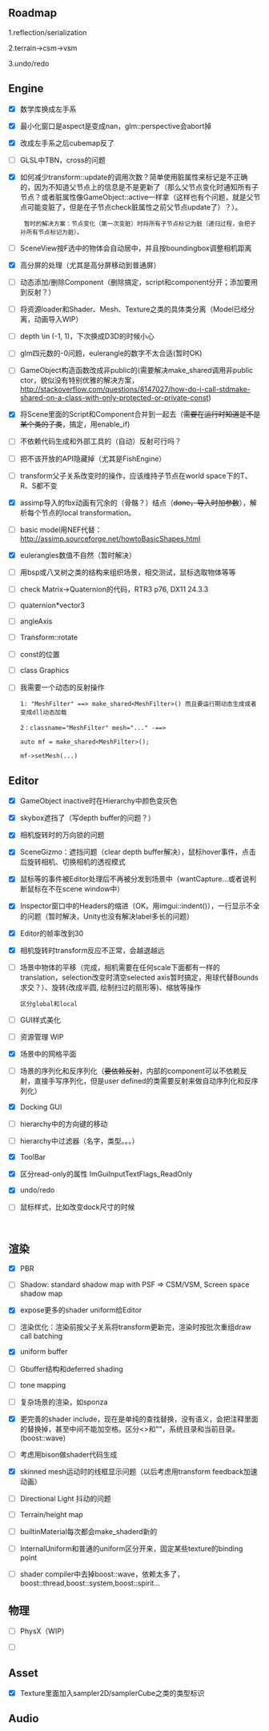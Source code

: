 ## Roadmap

1.reflection/serialization

2.terrain->csm->vsm

3.undo/redo





## Engine

- [x] 数学库换成左手系

- [x] 最小化窗口是aspect是变成nan，glm::perspective会abort掉

- [x] 改成左手系之后cubemap反了

- [ ] GLSL中TBN，cross的问题

- [x] 如何减少transform::update的调用次数？简单使用脏属性来标记是不正确的，因为不知道父节点上的信息是不是更新了（那么父节点变化时通知所有子节点？或者脏属性像GameObject::active一样拿（这样也有个问题，就是父节点可能变脏了，但是在子节点check脏属性之前父节点update了）？）。

      ​	暂时的解决方案：节点变化（第一次变脏）时将所有子节点标记为脏（递归过程，会把子孙所有节点标记为脏）。

- [ ] SceneView按F选中的物体会自动居中，并且按boundingbox调整相机距离

- [x] 高分屏的处理（尤其是高分屏移动到普通屏）

- [ ] 动态添加/删除Component（删除搞定，script和component分开；添加要用到反射？）

- [ ] 将资源loader和Shader、Mesh、Texture之类的具体类分离（Model已经分离，动画导入WIP）

- [ ] depth \in (-1, 1)，下次换成D3D的时候小心

- [ ] glm四元数的-0问题，eulerangle的数字不太合适(暂时OK)

- [ ] GameObject构造函数改成非public的(需要解决make_shared调用非public ctor，貌似没有特别优雅的解决方案，http://stackoverflow.com/questions/8147027/how-do-i-call-stdmake-shared-on-a-class-with-only-protected-or-private-const)

- [x] 将Scene里面的Script和Component合并到一起去（~~需要在运行时知道是不是某个类的子类~~，搞定，用enable_if)

- [ ] 不依赖代码生成和外部工具的（自动）反射可行吗？

- [ ] 把不该开放的API隐藏掉（尤其是FishEngine）

- [ ] transform父子关系改变时的操作，应该维持子节点在world space下的T、R、S都不变

- [x] assimp导入的fbx动画有冗余的（骨骼？）结点（~~done，导入时加参数~~），解析每个节点的local transformation。

- [ ] basic model用NEF代替：http://assimp.sourceforge.net/howtoBasicShapes.html

- [x] eulerangles数值不自然（暂时解决）

- [ ] 用bsp或八叉树之类的结构来组织场景，相交测试，鼠标选取物体等等

- [ ] check Matrix->Quaternion的代码，RTR3 p76, DX11 24.3.3

- [ ] quaternion*vector3

- [ ] angleAxis

- [ ] Transform::rotate

- [ ] const的位置

- [ ] class Graphics

- [ ] 我需要一个动态的反射操作

      1: "MeshFilter" ==> make_shared<MeshFilter>() 而且要运行期动态生成或者变成dll动态加载

      2：classname="MeshFilter" mesh="..." -==> 

      auto mf = make_shared<MeshFilter>();

      mf->setMesh(...)

## Editor

- [x] GameObject inactive时在Hierarchy中颜色变灰色​

- [x] skybox遮挡了（写depth buffer的问题？）

- [x] 相机旋转时的万向锁的问题

- [x] SceneGizmo：遮挡问题（clear depth buffer解决），鼠标hover事件，点击后旋转相机、切换相机的透视模式

- [x] 鼠标等的事件被Editor处理后不再被分发到场景中（wantCapture...或者说判断鼠标在不在scene window中）

- [x] Inspector窗口中的Headers的缩进（OK，用imgui::indent()），一行显示不全的问题（暂时解决，Unity也没有解决label多长的问题）

- [x] Editor的帧率改到30

- [x] 相机旋转时transform反应不正常，会越退越远

- [ ] 场景中物体的平移（完成，相机需要在任何scale下面都有一样的translation，selection改变时清空selected axis暂时搞定，用球代替Bounds求交？）、旋转(改成半圆, 绘制扫过的扇形等)、缩放等操作

      区分global和local

- [ ] GUI样式美化

- [ ] 资源管理 WIP

- [x] 场景中的网格平面

- [ ] 场景的序列化和反序列化（~~要依赖反射~~，内部的component可以不依赖反射，直接手写序列化，但是user defined的类需要反射来做自动序列化和反序列化）

- [x] Docking GUI

- [ ] hierarchy中的方向键的移动

- [ ] hierarchy中过滤器（名字，类型。。。）

- [x] ToolBar

- [x] 区分read-only的属性 ImGuiInputTextFlags_ReadOnly

- [x] undo/redo

- [ ] 鼠标样式，比如改变dock尺寸的时候

      ​



## 渲染

- [x] PBR
- [ ] Shadow: standard shadow map with PSF => CSM/VSM, Screen space shadow map
- [x] expose更多的shader uniform给Editor
- [ ] 渲染优化：渲染前按父子关系将transform更新完，渲染时按批次重组draw call batching
- [x] uniform buffer
- [ ] Gbuffer结构和deferred shading
- [ ] tone mapping
- [ ] 复杂场景的渲染，如sponza
- [x] 更完善的shader include，现在是单纯的查找替换，没有语义，会把注释里面的替换掉，甚至中间不能加空格。区分<>和""，系统目录和当前目录。(boost::wave)
- [ ] 考虑用bison做shader代码生成
- [x] skinned mesh运动时的线框显示问题（以后考虑用transform feedback加速动画）
- [ ] Directional Light 抖动的问题
- [ ] Terrain/height map
- [ ] builtinMaterial每次都会make_shaderd新的
- [ ] InternalUniform和普通的uniform区分开来，固定某些texture的binding point
- [ ] ​shader compiler中去掉boost::wave，依赖太多了，boost::thread,boost::system,boost::spirit...



## 物理

- [ ] PhysX（WIP）
- [ ] ​



## Asset

- [x] Texture里面加入sampler2D/samplerCube之类的类型标识




## Audio